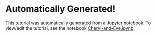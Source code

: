 # Automatically Generated!
This tutorial was automatically generated from a Jupyter notebook. 
To view/edit the tutorial, see the notebook [Cheryl-and-Eve.ipynb](../notebooks/Cheryl-and-Eve.ipynb).

